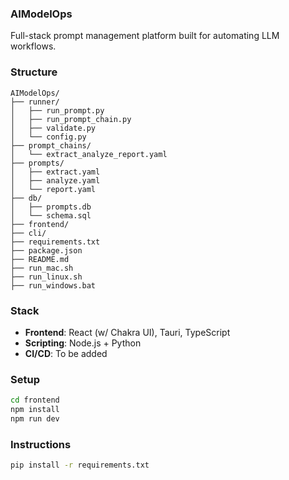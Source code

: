 ### AIModelOps

Full-stack prompt management platform built for automating LLM workflows.


### Structure

```tree
AIModelOps/
├── runner/
│   ├── run_prompt.py
│   ├── run_prompt_chain.py
│   ├── validate.py
│   └── config.py
├── prompt_chains/
│   └── extract_analyze_report.yaml
├── prompts/
│   ├── extract.yaml
│   ├── analyze.yaml
│   └── report.yaml
├── db/
│   ├── prompts.db
│   └── schema.sql
├── frontend/
├── cli/
├── requirements.txt
├── package.json
├── README.md
├── run_mac.sh
├── run_linux.sh
├── run_windows.bat
```

### Stack

- **Frontend**: React (w/ Chakra UI), Tauri, TypeScript
- **Scripting**: Node.js + Python
- **CI/CD**: To be added

### Setup

```bash
cd frontend
npm install
npm run dev
```

### Instructions

```bash
pip install -r requirements.txt
```
